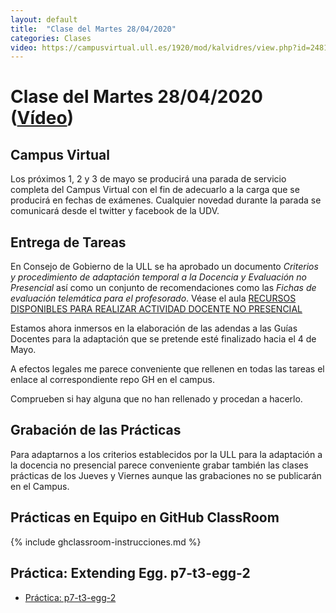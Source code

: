 ```yaml
---
layout: default
title:  "Clase del Martes 28/04/2020"
categories: Clases
video: https://campusvirtual.ull.es/1920/mod/kalvidres/view.php?id=248174
---
```


# Clase del Martes 28/04/2020  ([Vídeo]({{page.video}}))


## Campus Virtual 

Los próximos 1, 2 y 3 de mayo se producirá una parada de servicio completa del Campus Virtual con el fin de adecuarlo a la carga que se producirá en fechas de exámenes. Cualquier novedad durante la parada se comunicará desde el twitter y facebook de la UDV.

## Entrega de Tareas

En Consejo de Gobierno de la ULL se ha aprobado un documento
*Criterios y procedimiento de adaptación temporal a la Docencia y Evaluación no Presencial* 
así como un conjunto de recomendaciones como las *Fichas de evaluación telemática para el profesorado*. Véase el aula [RECURSOS DISPONIBLES PARA
REALIZAR ACTIVIDAD DOCENTE NO PRESENCIAL]({{site.covid_ull}})

Estamos ahora inmersos en la elaboración de las adendas a las Guías Docentes para la adaptación que se pretende  esté finalizado hacia el 4 de Mayo.

A efectos legales me  parece conveniente que rellenen en todas las tareas el enlace al correspondiente repo GH en el campus. 

Comprueben si hay alguna que no han rellenado y procedan a hacerlo.

## Grabación de las Prácticas

Para adaptarnos a los criterios establecidos por la ULL para la adaptación a la docencia no presencial parece conveniente grabar también las clases prácticas de los Jueves y Viernes aunque las grabaciones no se publicarán en el Campus.

## Prácticas en Equipo en GitHub ClassRoom

{% include ghclassroom-instrucciones.md %}

## Práctica: Extending Egg. p7-t3-egg-2

* [Práctica: p7-t3-egg-2]({{site.baseurl}}/tema3-analisis-descendente-predictivo-recursivo/practicas/p7-t3-egg-2/)